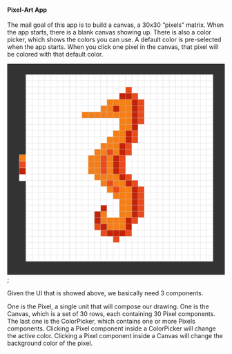 #### Pixel-Art App

The mail goal of this app is to build a canvas, a 30x30 “pixels” matrix. When the app starts, there is a blank canvas showing up.
There is also a color picker, which shows the colors you can use. A default color is pre-selected when the app starts.
When you click one pixel in the canvas, that pixel will be colored with that default color.


![End Result](./src/end-result.png);

Given the UI that is showed above, we basically need 3 components.

One is the Pixel, a single unit that will compose our drawing.
One is the Canvas, which is a set of 30 rows, each containing 30 Pixel components.
The last one is the ColorPicker, which contains one or more Pixels components.
Clicking a Pixel component inside a ColorPicker will change the active color.
Clicking a Pixel component inside a Canvas will change the background color of the pixel.
